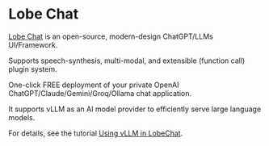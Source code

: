 # Lobe Chat

[Lobe Chat](https://github.com/lobehub/lobe-chat) is an open-source, modern-design ChatGPT/LLMs UI/Framework.

Supports speech-synthesis, multi-modal, and extensible (function call) plugin system.

One-click FREE deployment of your private OpenAI ChatGPT/Claude/Gemini/Groq/Ollama chat application.

It supports vLLM as an AI model provider to efficiently serve large language models.

For details, see the tutorial [Using vLLM in LobeChat](https://lobehub.com/docs/usage/providers/vllm).
